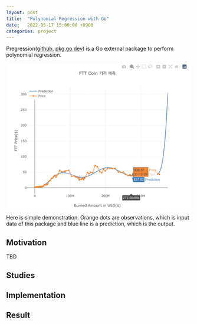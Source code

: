 ```yaml
---
layout: post
title:  "Polynomial Regression with Go"
date:   2022-05-17 15:00:00 +0900
categories: project
---
```


Pregression([github](https://github.com/cocm1324/pregression), [pkg.go.dev](https://pkg.go.dev/github.com/cocm1324/pregression)) is a Go external package to perform polynomial regression.  

![pregression](/assets/images/pricemodelss.png)  

Here is simple demonstration. Orange dots are observations, which is input data of this package and blue line is a prediction, which is the output.

## Motivation
TBD

## Studies

## Implementation

## Result
